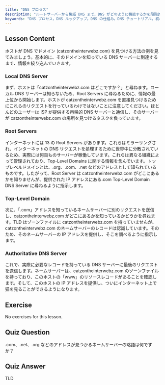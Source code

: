 ```yaml
---
title: "DNS プロセス"
description: "ルートサーバーから権威 DNS まで、DNS がどのように機能するかを段階的に学びます。初心者および中級者向けの DNS ルックアッププロセスを理解します。"
keywords: "DNS プロセス，DNS ルックアップ，DNS の仕組み，DNS チュートリアル，初心者向け DNS, Linux DNS, TLD, ルートサーバー"
---
```


## Lesson Content

ホストが DNS でドメイン (catzontheinterwebz.com) を見つける方法の例を見てみましょう。基本的に、そのドメインを知っている DNS サーバーに到達するまで、情報を絞り込んでいきます。

### Local DNS Server

まず、ホストは「catzontheinterwebz.com はどこですか？」と尋ねます。ローカル DNS サーバーは知らないため、Root Servers に尋ねるために、情報の最上位から開始します。ホストが catzontheinterwebz.com を直接見つけるためにこれらのリクエストを行っているわけではないことに注意してください。ほとんどのユーザーは ISP が提供する再帰的 DNS サーバーと通信し、そのサーバーが catzontheinterwebz.com の場所を見つけるタスクを負っています。

### Root Servers

インターネットには 13 の Root Servers があります。これらはミラーリングされ、インターネットの DNS リクエストを処理するために世界中に分散されているため、実際には何百ものサーバーが稼働しています。これらは異なる組織によって管理されており、Top-Level Domains に関する情報を含んでいます。トップレベルドメインとは、.org、.com、.net などのアドレスとして知られているものです。したがって、Root Server は catzontheinterwebz.com がどこにあるかを知りませんが、提供された IP アドレスにある.com Top-Level Domain DNS Server に尋ねるように指示します。

### Top-Level Domain

次に、「.com」アドレスを知っているネームサーバーに別のリクエストを送信し、catzontheinterwebz.com がどこにあるかを知っているかどうかを尋ねます。TLD はゾーンファイルに catzontheinterwebz.com を持っていませんが、catzontheinterwebz.com のネームサーバーのレコードは認識しています。そのため、そのネームサーバーの IP アドレスを提供し、そこを調べるように指示します。

### Authoritative DNS Server

これで、実際に必要なレコードを持っている DNS サーバーに最後のリクエストを送信します。ネームサーバーは、catzontheinterwebz.com のゾーンファイルを持っており、このホストの「www」のリソースレコードがあることを確認します。そして、このホストの IP アドレスを提供し、ついにインターネット上で猫を見ることができるようになります。

## Exercise

No exercises for this lesson.

## Quiz Question

.com、.net、.org などのアドレスが見つかるネームサーバーの略語は何ですか？

## Quiz Answer

TLD
